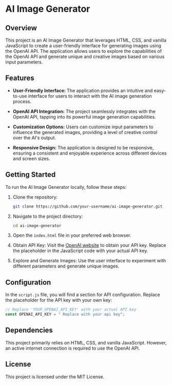 # AI Image Generator

## Overview

This project is an AI Image Generator that leverages HTML, CSS, and vanilla JavaScript to create a user-friendly interface for generating images using the OpenAI API. The application allows users to explore the capabilities of the OpenAI API and generate unique and creative images based on various input parameters.

## Features

- **User-Friendly Interface:** The application provides an intuitive and easy-to-use interface for users to interact with the AI image generation process.

- **OpenAI API Integration:** The project seamlessly integrates with the OpenAI API, tapping into its powerful image generation capabilities.

- **Customization Options:** Users can customize input parameters to influence the generated images, providing a level of creative control over the AI's output.

- **Responsive Design:** The application is designed to be responsive, ensuring a consistent and enjoyable experience across different devices and screen sizes.

## Getting Started

To run the AI Image Generator locally, follow these steps:

1. Clone the repository:

    ```bash
    git clone https://github.com/your-username/ai-image-generator.git
    ```

2. Navigate to the project directory:

    ```bash
    cd ai-image-generator
    ```

3. Open the `index.html` file in your preferred web browser.

4. Obtain API Key: Visit the [OpenAI website](https://www.openai.com/) to obtain your API key. Replace the placeholder in the JavaScript code with your actual API key.

5. Explore and Generate Images: Use the user interface to experiment with different parameters and generate unique images.

## Configuration

In the `script.js` file, you will find a section for API configuration. Replace the placeholder for the API key with your own key:

```javascript
// Replace 'YOUR_OPENAI_API_KEY' with your actual API key
const OPENAI_API_KEY = " Replace with your api key";
```

## Dependencies
This project primarily relies on HTML, CSS, and vanilla JavaScript. However, an active internet connection is required to use the OpenAI API.

## License
This project is licensed under the MIT License.
